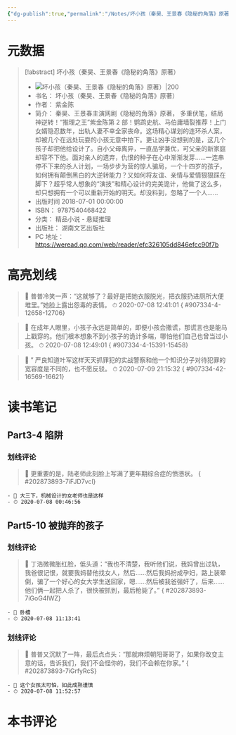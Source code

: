 ```yaml
---
{"dg-publish":true,"permalink":"/Notes/坏小孩（秦昊、王景春《隐秘的角落》原著）/"}
---
```



# 元数据

> [!abstract] 坏小孩（秦昊、王景春《隐秘的角落》原著）
> - ![ 坏小孩（秦昊、王景春《隐秘的角落》原著）|200](https://cdn.weread.qq.com/weread/cover/8/YueWen_907334/t7_YueWen_907334.jpg)
> - 书名： 坏小孩（秦昊、王景春《隐秘的角落》原著）
> - 作者： 紫金陈
> - 简介： 秦昊、王景春主演网剧《隐秘的角落》原著， 多重伏笔，结局神逆转！“推理之王”紫金陈第 2 部！鹦鹉史航、马伯庸墙裂推荐！上门女婿隐忍数年，出轨人妻不幸全家丧命。这场精心谋划的连环杀人案，却被几个在远处玩耍的小孩无意中拍下。更让凶手没想到的是，这几个孩子却把他给设计了。自小父母离异，一直品学兼优，可父亲的新家庭却容不下他。面对亲人的遗弃，仇恨的种子在心中渐渐发芽……一连串停不下来的杀人计划，一场步步为营的惊人骗局，一个十四岁的孩子，如何拥有颠倒黑白的大逆转能力？又如何将友谊、亲情与爱情狠狠踩在脚下？超乎常人想象的“演技”和精心设计的完美诡计，他做了这么多，却只想拥有一个可以重新开始的明天。却没料到，忽略了一个人……
> - 出版时间 2018-07-01 00:00:00
> - ISBN： 9787540468422
> - 分类： 精品小说 - 悬疑推理
> - 出版社： 湖南文艺出版社
> - PC 地址：https://weread.qq.com/web/reader/efc326105dd846efcc90f7b

# 高亮划线

> 📌 普普冷笑一声：“这就够了？最好是把她衣服脱光，把衣服扔进厕所大便堆里。”她脸上露出怨毒的表情。
> ⏱ 2020-07-08 12:41:01
{ #907334-4-12658-12706}


> 📌 在成年人眼里，小孩子永远是简单的，即便小孩会撒谎，那谎言也是能马上戳穿的。他们根本想象不到小孩子的诡计多端，哪怕他们自己也曾当过小孩。
> ⏱ 2020-07-08 12:49:01
{ #907334-4-15391-15458}


> 📌 ”
    严良知道叶军这样天天抓罪犯的实战警察和他一个知识分子对待犯罪的宽容度是不同的，也不愿反驳。
> ⏱ 2020-07-09 21:15:32
{ #907334-42-16569-16621}


# 读书笔记

## Part3-4 陷阱

### 划线评论

> 📌 更重要的是，陆老师此刻脸上写满了更年期综合症的愤懑状。 
{ #202873893-7iFJD7vcl}

    - 💭 大三下，机械设计的女老师也是这样
    - ⏱ 2020-07-08 00:46:56


## Part5-10 被抛弃的孩子

### 划线评论

> 📌 丁浩微微胀红脸，低头道：“我也不清楚，我听他们说，我妈曾出过轨，我爸很记恨，就要我妈替他找女人，然后……然后我妈扮成孕妇，路上装晕倒，骗了一个好心的女大学生送回家，嗯……然后被我爸强奸了，后来……他们俩一起把人杀了，很快被抓到，最后枪毙了。” 
{ #202873893-7iGoG4IWZ}

    - 💭 卧槽
    - ⏱ 2020-07-08 11:13:41

### 划线评论

> 📌 普普又沉默了一阵，最后点点头：“那就麻烦朝阳哥哥了，如果你改变主意的话，告诉我们，我们不会怪你的，我们不会赖在你家。” 
{ #202873893-7iGrfyRcS}

    - 💭 这个女孩太可怕，如此成熟谨慎
    - ⏱ 2020-07-08 11:52:57


# 本书评论
